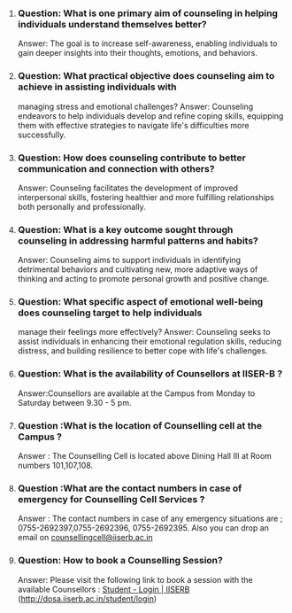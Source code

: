 1. ### Question: What is one primary aim of counseling in helping individuals understand themselves better?

   Answer: The goal is to increase self-awareness, enabling individuals to gain deeper insights into their
   thoughts, emotions, and behaviors.

2. ### Question: What practical objective does counseling aim to achieve in assisting individuals with

   managing stress and emotional challenges?
   Answer: Counseling endeavors to help individuals develop and refine coping skills, equipping them with
   effective strategies to navigate life's difficulties more successfully.

3. ### Question: How does counseling contribute to better communication and connection with others?

   Answer: Counseling facilitates the development of improved interpersonal skills, fostering healthier and
   more fulfilling relationships both personally and professionally.

4. ### Question: What is a key outcome sought through counseling in addressing harmful patterns and habits?

   Answer: Counseling aims to support individuals in identifying detrimental behaviors and cultivating new,
   more adaptive ways of thinking and acting to promote personal growth and positive change.

5. ### Question: What specific aspect of emotional well-being does counseling target to help individuals

   manage their feelings more effectively?
   Answer: Counseling seeks to assist individuals in enhancing their emotional regulation skills, reducing
   distress, and building resilience to better cope with life's challenges.

6. ### Question: What is the availability of Counsellors at IISER-B ?

   Answer:Counsellors are available at the Campus from Monday to Saturday between 9.30 - 5 pm.

7. ### Question :What is the location of Counselling cell at the Campus ?

   Answer : The Counselling Cell is located above Dining Hall III at Room numbers 101,107,108.

8. ### Question :What are the contact numbers in case of emergency for Counselling Cell Services ?

   Answer : The contact numbers in case of any emergency situations are ; 0755-2692397,0755-2692396,
   0755-2692395. Also you can drop an email on counsellingcell@iiserb.ac.in

9. ### Question: How to book a Counselling Session?
   Answer: Please visit the following link to book a session with the available Counsellors : [Student - Login | IISERB](http://dosa.iiserb.ac.in/student/login) (http://dosa.iiserb.ac.in/student/login)
